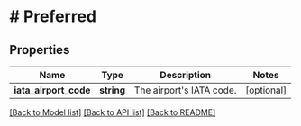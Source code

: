 # # Preferred

## Properties

Name | Type | Description | Notes
------------ | ------------- | ------------- | -------------
**iata_airport_code** | **string** | The airport&#39;s IATA code. | [optional]

[[Back to Model list]](../../README.md#models) [[Back to API list]](../../README.md#endpoints) [[Back to README]](../../README.md)
